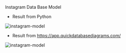Instagram Data Base Model

* Result from Python

![instagram-model](https://i.imgur.com/k64ox2l.gif)


* Result from https://app.quickdatabasediagrams.com/

![instagram-model](https://i.imgur.com/VlupvT7.png)
